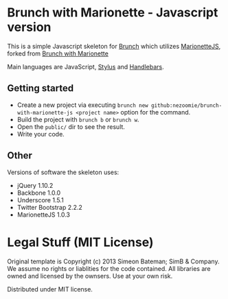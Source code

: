 # Brunch with Marionette - Javascript version
This is a simple Javascript skeleton for [Brunch](http://brunch.io/) which utilizes [MarionetteJS](http://marionettejs.com/), forked from [Brunch with Marionette](https://github.com/SimbCo/brunch-with-marionette)

Main languages are JavaScript,
[Stylus](http://learnboost.github.com/stylus/) and
[Handlebars](http://handlebarsjs.com/).

## Getting started
* Create a new project via executing `brunch new github:nezoomie/brunch-with-marionette-js <project name>` option for the command.
* Build the project with `brunch b` or `brunch w`.
* Open the `public/` dir to see the result.
* Write your code.

## Other
Versions of software the skeleton uses:

* jQuery 1.10.2
* Backbone 1.0.0
* Underscore 1.5.1
* Twitter Bootstrap 2.2.2
* MarionetteJS 1.0.3

# Legal Stuff (MIT License)
Original template is Copyright (c) 2013 Simeon Bateman; SimB & Company. We assume no rights or liablities for the code contained.  All libraries are owned and licensed by the ownsers.  Use at your own risk.

Distributed under MIT license.
